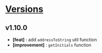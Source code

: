 # [Versions](https://github.com/Tracktor/react-utils/releases)

## v1.10.0
- **[feat]** : add `addressToString` util function
- **[improvement]** : `getInitials` function
